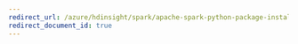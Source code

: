 ```yaml
---
redirect_url: /azure/hdinsight/spark/apache-spark-python-package-installation
redirect_document_id: true
---
```

